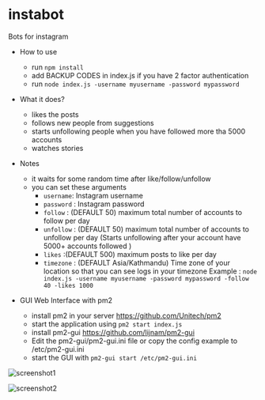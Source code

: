 # instabot

Bots  for instagram 

* How to use
  * run `npm install`
  * add BACKUP CODES in index.js if you have 2 factor authentication
  * run `node index.js -username myusername -password mypassword `

* What it does?
  * likes the posts
  * follows new people from suggestions
  * starts unfollowing people when you have followed more tha 5000 accounts
  * watches stories 

* Notes
    * it waits for some random time after like/follow/unfollow
    * you can set these arguments
      * `username`: Instagram username
      * `password` : Instagram password
      * `follow` : (DEFAULT 50) maximum total number of accounts to follow per day
      * `unfollow` : (DEFAULT 50) maximum total number of accounts to unfollow per day (Starts unfollowing after your account have 5000+ accounts followed )
      * `likes` :(DEFAULT 500) maximum posts to like per day
      * `timezone` : (DEFAULT Asia/Kathmandu) Time zone  of your location so that you can see logs in your timezone
      Example : `node index.js -username myusername -password mypassword -follow 40 -likes 1000`

  

* GUI Web Interface with pm2
  * install pm2 in your server <https://github.com/Unitech/pm2>
  * start the  application using `pm2 start index.js`
  * install pm2-gui <https://github.com/lijnam/pm2-gui>
  * Edit the pm2-gui/pm2-gui.ini file or copy the config example to /etc/pm2-gui.ini
  * start the GUI with `pm2-gui start /etc/pm2-gui.ini`

 ![screenshot1](https://i.ibb.co/9tjC4ns/Untitled.png")
 
 ![screenshot2](https://i.ibb.co/XSH3936/Untitled.png)
 
